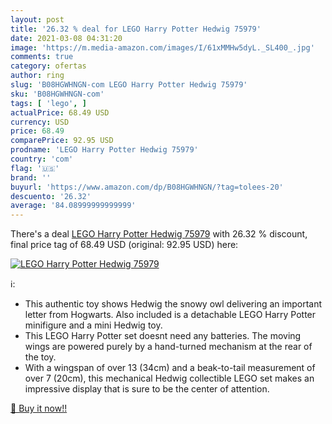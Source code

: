 ```yaml
---
layout: post
title: '26.32 % deal for LEGO Harry Potter Hedwig 75979'
date: 2021-03-08 04:31:20
image: 'https://m.media-amazon.com/images/I/61xMMHw5dyL._SL400_.jpg'
comments: true
category: ofertas
author: ring
slug: 'B08HGWHNGN-com LEGO Harry Potter Hedwig 75979'
sku: 'B08HGWHNGN-com'
tags: [ 'lego', ]
actualPrice: 68.49 USD
currency: USD
price: 68.49
comparePrice: 92.95 USD
prodname: 'LEGO Harry Potter Hedwig 75979'
country: 'com'
flag: '🇺🇸'
brand: ''
buyurl: 'https://www.amazon.com/dp/B08HGWHNGN/?tag=tolees-20'
descuento: '26.32'
average: '84.08999999999999'
---
```


There's a deal [LEGO Harry Potter Hedwig 75979](https://www.amazon.com/dp/B08HGWHNGN/?tag=tolees-20)  with  26.32 % discount, final price tag of  68.49 USD (original: 92.95 USD) here:

[![LEGO Harry Potter Hedwig 75979](https://m.media-amazon.com/images/I/61xMMHw5dyL._SL400_.jpg)](https://www.amazon.com/dp/B08HGWHNGN/?tag=tolees-20)

ℹ️:

- This authentic toy shows Hedwig the snowy owl delivering an important letter from Hogwarts. Also included is a detachable LEGO Harry Potter minifigure and a mini Hedwig toy.
- This LEGO Harry Potter set doesnt need any batteries. The moving wings are powered purely by a hand-turned mechanism at the rear of the toy.
- With a wingspan of over 13 (34cm) and a beak-to-tail measurement of over 7 (20cm), this mechanical Hedwig collectible LEGO set makes an impressive display that is sure to be the center of attention.

[🛒 Buy it now!!](https://www.amazon.com/dp/B08HGWHNGN/?tag=tolees-20)
